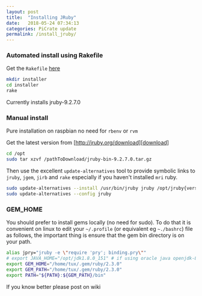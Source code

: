 ```yaml
---
layout: post
title:  "Installing JRuby"
date:   2018-05-24 07:34:13
categories: PiCrate update
permalink: /install_jruby/
---
```


### Automated install using Rakefile ###
Get the `Rakefile` [here][rake_gist]

```bash
mkdir installer
cd installer
rake
```
Currently installs jruby-9.2.7.0

### Manual install ###

Pure installation on raspbian no need for `rbenv` or `rvm`


Get the latest version from [http://jruby.org/download][download]

```bash
cd /opt
sudo tar xzvf /pathToDownload/jruby-bin-9.2.7.0.tar.gz
```

Then use the excellent `update-alternatives` tool to provide symbolic links to `jruby`, `jgem`, `jirb` and `rake` especially if you haven't installed `mri` ruby.

```bash
sudo update-alternatives --install /usr/bin/jruby jruby /opt/jruby{version}/bin/jruby 100
sudo update-alternatives --config jruby
```

### GEM_HOME ###

You should prefer to install gems locally (no need for sudo). To do that it is convenient on linux to edit your `~/.profile` (or equivalent eg `~./bashrc`) file as follows, the important thing is ensure that the gem bin directory is on your path.

```bash
alias jpry="jruby -e \"require 'pry'; binding.pry\""
# export JAVA_HOME="/opt/jdk1.8.0_151" # if using oracle java openjdk-8 is fine though
export GEM_HOME="/home/tux/.gem/ruby/2.3.0"
export GEM_PATH="/home/tux/.gem/ruby/2.3.0"
export PATH="${PATH}:${GEM_PATH}/bin"
```

If you know better please post on wiki

[download]:"https://repo1.maven.org/maven2/org/jruby/jruby-dist/9.2.7.0/jruby-dist-9.2.7.0-bin.tar.gz"
[rake_gist]:https://gist.github.com/monkstone/159c5a9813c9cd181040b4715e74f6b2
